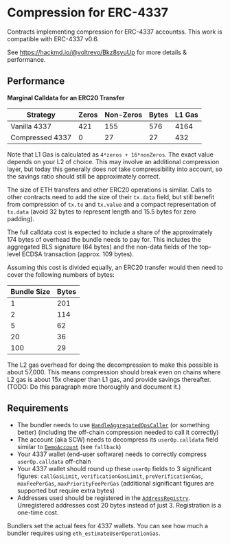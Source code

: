 # Compression for ERC-4337

Contracts implementing compression for ERC-4337 accountss. This work is compatible with ERC-4337 v0.6.

See https://hackmd.io/@voltrevo/Bkz8syuUp for more details & performance.

## Performance

**Marginal Calldata for an ERC20 Transfer**

| Strategy        | Zeros | Non-Zeros | Bytes | L1 Gas |
|-----------------|-------|-----------|-------|--------|
| Vanilla 4337    |   421 |       155 |   576 |   4164 |
| Compressed 4337 |     0 |        27 |    27 |    432 |

Note that L1 Gas is calculated as `4*zeros + 16*nonZeros`. The exact value
depends on your L2 of choice. This may involve an additional compression layer,
but today this generally does *not* take compressibility into account, so the
savings ratio should still be approximately correct.

The size of ETH transfers and other ERC20 operations is similar. Calls to other
contracts need to add the size of their `tx.data` field, but still benefit from
compression of `tx.to` and `tx.value` and a compact representation of `tx.data`
(avoid 32 bytes to represent length and 15.5 bytes for zero padding).

The full calldata cost is expected to include a share of the approximately 174
bytes of overhead the bundle needs to pay for. This includes the aggregated BLS
signature (64 bytes) and the non-data fields of the top-level ECDSA transaction
(approx. 109 bytes).

Assuming this cost is divided equally, an ERC20 transfer would then need to
cover the following numbers of bytes:

| Bundle Size | Bytes |
|-------------|-------|
|           1 |   201 |
|           2 |   114 |
|           5 |    62 |
|          20 |    36 |
|         100 |    29 |

The L2 gas overhead for doing the decompression to make this possible is about
57,000. This means compression should break even on chains where L2 gas is
about 15x cheaper than L1 gas, and provide savings thereafter. (TODO: Do this
paragraph more thoroughly and document it.)

## Requirements

- The bundler needs to use [`HandleAggregatedOpsCaller`](./src/HandleAggregatedOpsCaller.sol)
  (or something better) (including the off-chain compression needed to call it
  correctly)
- The account (aka SCW) needs to decompress its `userOp.calldata` field similar
  to [`DemoAccount`](./src/DemoAccount.sol) (see `fallback`)
- Your 4337 wallet (end-user software) needs to correctly compress
  `userOp.calldata` off-chain
- Your 4337 wallet should round up these `userOp` fields to 3 significant
  figures: `callGasLimit`, `verificationGasLimit`, `preVerificationGas`,
  `maxFeePerGas`, `maxPriorityFeePerGas` (additional significant figures are
  supported but require extra bytes)
- Addresses used should be registered in the
  [`AddressRegistry`](./src/AddressRegistry.sol). Unregistered addresses cost
  20 bytes instead of just 3. Registration is a one-time cost.

Bundlers set the actual fees for 4337 wallets. You can see how much a bundler
requires using `eth_estimateUserOperationGas`.
